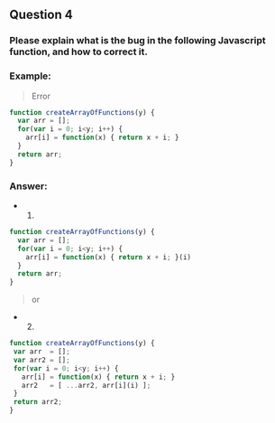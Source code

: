 ## Question 4

### Please explain what is the bug in the following Javascript function, and how to correct it.

### Example:
> Error
```js
function createArrayOfFunctions(y) {
  var arr = [];
  for(var i = 0; i<y; i++) {
    arr[i] = function(x) { return x + i; }
  }
  return arr;
}
```

### Answer:
* 1.
```js
function createArrayOfFunctions(y) {
  var arr = [];
  for(var i = 0; i<y; i++) {
    arr[i] = function(x) { return x + i; }(i)
  }
  return arr;
}
```
> or
* 2.
 ```js
function createArrayOfFunctions(y) {
  var arr  = [];
  var arr2 = [];
  for(var i = 0; i<y; i++) {
    arr[i] = function(x) { return x + i; }
    arr2   = [ ...arr2, arr[i](i) ];
  }
  return arr2;
}
 ```
